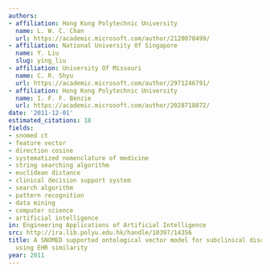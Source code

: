 ```yaml
---
authors:
- affiliation: Hong Kong Polytechnic University
  name: L. W. C. Chan
  url: https://academic.microsoft.com/author/2120078499/
- affiliation: National University Of Singapore
  name: Y. Liu
  slug: ying_liu
- affiliation: University Of Missouri
  name: C. R. Shyu
  url: https://academic.microsoft.com/author/2971246791/
- affiliation: Hong Kong Polytechnic University
  name: I. F. F. Benzie
  url: https://academic.microsoft.com/author/2028718872/
date: '2011-12-01'
estimated_citations: 18
fields:
- snomed ct
- feature vector
- direction cosine
- systematized nomenclature of medicine
- string searching algorithm
- euclidean distance
- clinical decision support system
- search algorithm
- pattern recognition
- data mining
- computer science
- artificial intelligence
in: Engineering Applications of Artificial Intelligence
src: http://ira.lib.polyu.edu.hk/handle/10397/14356
title: A SNOMED supported ontological vector model for subclinical disorder detection
  using EHR similarity
year: 2011
---
```

